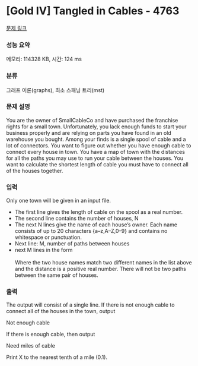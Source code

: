 # [Gold IV] Tangled in Cables - 4763 

[문제 링크](https://www.acmicpc.net/problem/4763) 

### 성능 요약

메모리: 114328 KB, 시간: 124 ms

### 분류

그래프 이론(graphs), 최소 스패닝 트리(mst)

### 문제 설명

<p>You are the owner of SmallCableCo and have purchased the franchise rights for a small town. Unfortunately, you lack enough funds to start your business properly and are relying on parts you have found in an old warehouse you bought. Among your finds is a single spool of cable and a lot of connectors. You want to figure out whether you have enough cable to connect every house in town. You have a map of town with the distances for all the paths you may use to run your cable between the houses. You want to calculate the shortest length of cable you must have to connect all of the houses together.</p>

### 입력 

 <p>Only one town will be given in an input file.</p>

<ul>
	<li>The first line gives the length of cable on the spool as a real number.</li>
	<li>The second line contains the number of houses, N</li>
	<li>The next N lines give the name of each house’s owner. Each name consists of up to 20 characters {a–z,A–Z,0–9} and contains no whitespace or punctuation.</li>
	<li>Next line: M, number of paths between houses</li>
	<li>next M lines in the form<br>
	 <house name A> <house name B> <distance><br>
	Where the two house names match two different names in the list above and the distance is a positive real number. There will not be two paths between the same pair of houses.</li>
</ul>

### 출력 

 <p>The output will consist of a single line. If there is not enough cable to connect all of the houses in the town, output</p>

<p>Not enough cable</p>

<p>If there is enough cable, then output</p>

<p>Need <X> miles of cable</p>

<p>Print X to the nearest tenth of a mile (0.1).</p>

